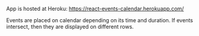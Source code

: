 App is hosted at Heroku:
https://react-events-calendar.herokuapp.com/

Events are placed on calendar depending on its time and duration. If events intersect, then they are displayed on different rows.
